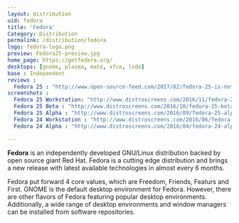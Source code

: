 ```yaml
---
layout: distribution
uid: fedora
title: 'Fedora'
Category: Distribution
permalink: /distribution/fedora
logo: fedora-logo.png
preview: Fedora25-preview.jpg
home_page: https://getfedora.org/
desktops: [gnome, plasma, mate, xfce, lxde]
base : Independent
reviews :
  Fedora 25 : "http://www.open-source-feed.com/2017/02/fedora-25-is-not-something-worth-to.html"
screenshots :
  Fedora 25 Workstation: "http://www.distroscreens.com/2016/11/fedora-25-workstation-screenshots.html"
  Fedora 25 Beta : "http://www.distroscreens.com/2016/10/fedora-25-beta-gnome-322-screenshots.html"
  Fedora 25 Alpha : "http://www.distroscreens.com/2016/09/fedora-25-alpha-screenshots.html"
  Fedora 24 Workstation : "http://www.distroscreens.com/2016/06/fedora-24-workstation-screenshots.html"
  Fedora 24 Alpha : "http://www.distroscreens.com/2016/04/fedora-24-alpha-gnome-320-screenshots.html"

---
```


**Fedora** is an independently developed GNU/Linux distribution backed by open source giant Red Hat. Fedora is a cutting edge distribution and brings a new release with latest available technologies in almost every 6 months.

Fedora put forward 4 core values, which are Freedom, Friends, Featurs and First. GNOME is the default desktop environment for Fedora. However, there are other flavors of Fedora featuring popular desktop environments. Additionally, a wide range of desktop environments and window managers can be installed from software repositories.


